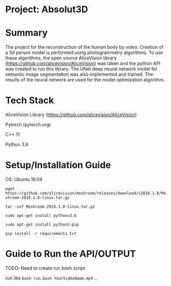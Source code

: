 # Project: Absolut3D

# Summary
  The project for the reconstruction of the human body by video. Creation of a 3d person model is performed using photogrammetry 
algorithms. To use these algorithms, the open source AliceVision library (https://github.com/alicevision/AliceVision) was taken and 
the python API was created to run this library. The UNet deep neural network model for semantic image segmentation was also 
implemented and trained. The results of the neural network are used for the model optimization algorithm.

# Tech Stack

AliceVision Library (https://github.com/alicevision/AliceVision)

Pytorch (pytorch.org)

C++ 11

Python 3.6

# Setup/Installation Guide
OS: Ubunto 16.04 

`wget https://github.com/alicevision/meshroom/releases/download/v2018.1.0/Meshroom-2018.1.0-linux.tar.gz`

`tar -xvf Meshroom-2018.1.0-linux.tar.gz`

`sudo apt-get install python=3.6`

`sudo apt-get install python3-pip`

`pip install -r requirements.txt`


# Guide to Run the API/OUTPUT
 TODO: Need to create run bash script 

run like `bash run.bash YourVideoName.mp4`
..
